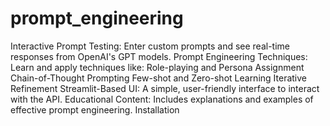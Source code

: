# prompt_engineering
Interactive Prompt Testing: Enter custom prompts and see real-time responses from OpenAI's GPT models.
Prompt Engineering Techniques: Learn and apply techniques like:
Role-playing and Persona Assignment
Chain-of-Thought Prompting
Few-shot and Zero-shot Learning
Iterative Refinement
Streamlit-Based UI: A simple, user-friendly interface to interact with the API.
Educational Content: Includes explanations and examples of effective prompt engineering.
Installation
